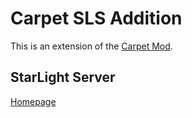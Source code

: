 # Carpet SLS Addition

This is an extension of the [Carpet Mod](https://github.com/gnembon/fabric-carpet).

## StarLight Server

[Homepage](https://www.starlight.cool/)